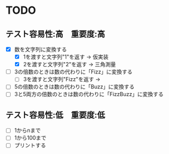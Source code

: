 # TODO

## テスト容易性:高　重要度:高

- [x] 数を文字列に変換する
  - [x] 1を渡すと文字列"1"を返す -> 仮実装
  - [x] 2を渡すと文字列"2"を返す -> 三角測量

- [ ] 3の倍数のときは数の代わりに「Fizz」に変換する
  - [ ] 3を渡すと文字列"Fizz"を返す ->

- [ ] 5の倍数のときは数の代わりに「Buzz」に変換する
- [ ] 3と5両方の倍数のときは数の代わりに「FizzBuzz」に変換する

## テスト容易性:低　重要度:低

- [ ] 1からnまで
- [ ] 1から100まで
- [ ] プリントする
